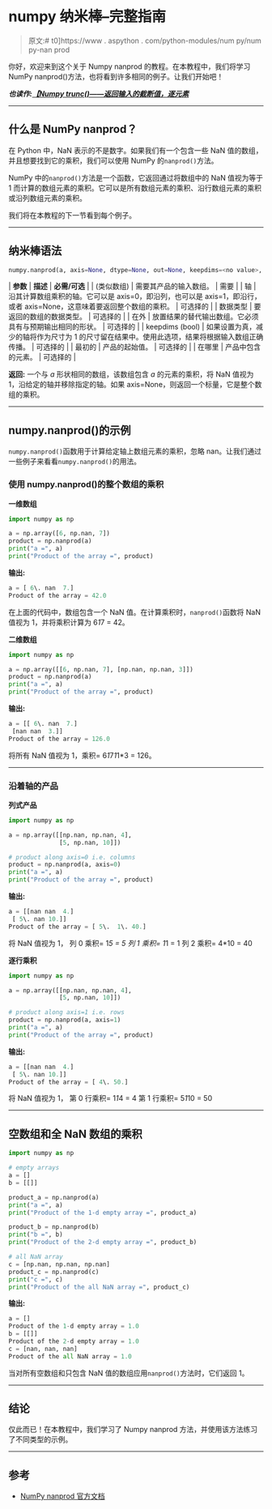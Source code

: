 # numpy 纳米棒–完整指南

> 原文:# t0]https://www . aspython . com/python-modules/num py/num py-nan prod

你好，欢迎来到这个关于 Numpy nanprod 的教程。在本教程中，我们将学习 NumPy nanprod()方法，也将看到许多相同的例子。让我们开始吧！

***也读作:[【Numpy trunc()——返回输入的截断值，逐元素](https://www.askpython.com/python-modules/numpy/numpy-trunc)***

* * *

## 什么是 NumPy nanprod？

在 Python 中，NaN 表示的不是数字。如果我们有一个包含一些 NaN 值的数组，并且想要找到它的乘积，我们可以使用 NumPy 的`nanprod()`方法。

NumPy 中的`nanprod()`方法是一个函数，它返回通过将数组中的 NaN 值视为等于 1 而计算的数组元素的乘积。它可以是所有数组元素的乘积、沿行数组元素的乘积或沿列数组元素的乘积。

我们将在本教程的下一节看到每个例子。

* * *

## 纳米棒语法

```py
numpy.nanprod(a, axis=None, dtype=None, out=None, keepdims=<no value>, initial=<no value>, where=<no value>)

```

| **参数** | **描述** | **必需/可选** |
| (类似数组) | 需要其产品的输入数组。 | 需要 |
| 轴 | 沿其计算数组乘积的轴。它可以是 axis=0，即沿列，也可以是 axis=1，即沿行，或者 axis=None，这意味着要返回整个数组的乘积。 | 可选择的 |
| 数据类型 | 要返回的数组的数据类型。 | 可选择的 |
| 在外 | 放置结果的替代输出数组。它必须具有与预期输出相同的形状。 | 可选择的 |
| keepdims (bool) | 如果设置为真，减少的轴将作为尺寸为 1 的尺寸留在结果中。使用此选项，结果将根据输入数组正确传播。 | 可选择的 |
| 最初的 | 产品的起始值。 | 可选择的 |
| 在哪里 | 产品中包含的元素。 | 可选择的 |

**返回:**
一个与 *a* 形状相同的数组，该数组包含 *a* 的元素的乘积，将 NaN 值视为 1，沿给定的轴并移除指定的轴。如果 axis=None，则返回一个标量，它是整个数组的乘积。

* * *

## numpy.nanprod()的示例

`numpy.nanprod()`函数用于计算给定轴上数组元素的乘积，忽略 nan。让我们通过一些例子来看看`numpy.nanprod()`的用法。

### 使用 numpy.nanprod()的整个数组的乘积

**一维数组**

```py
import numpy as np

a = np.array([6, np.nan, 7])
product = np.nanprod(a)
print("a =", a)
print("Product of the array =", product)

```

**输出:**

```py
a = [ 6\. nan  7.]
Product of the array = 42.0

```

在上面的代码中，数组包含一个 NaN 值。在计算乘积时，`nanprod()`函数将 NaN 值视为 1，并将乘积计算为 6*1*7 = 42。

**二维数组**

```py
import numpy as np

a = np.array([[6, np.nan, 7], [np.nan, np.nan, 3]])
product = np.nanprod(a)
print("a =", a)
print("Product of the array =", product)

```

**输出:**

```py
a = [[ 6\. nan  7.]
 [nan nan  3.]]
Product of the array = 126.0

```

将所有 NaN 值视为 1，乘积= 6*1*7*1*1*3 = 126。

* * *

### 沿着轴的产品

**列式产品**

```py
import numpy as np

a = np.array([[np.nan, np.nan, 4],
              [5, np.nan, 10]])

# product along axis=0 i.e. columns
product = np.nanprod(a, axis=0)
print("a =", a)
print("Product of the array =", product)

```

**输出:**

```py
a = [[nan nan  4.]
 [ 5\. nan 10.]]
Product of the array = [ 5\.  1\. 40.]

```

将 NaN 值视为 1，
列 0 乘积= 1*5 = 5
列 1 乘积= 1*1 = 1
列 2 乘积= 4*10 = 40

**逐行乘积**

```py
import numpy as np

a = np.array([[np.nan, np.nan, 4],
              [5, np.nan, 10]])

# product along axis=1 i.e. rows
product = np.nanprod(a, axis=1)
print("a =", a)
print("Product of the array =", product)

```

**输出:**

```py
a = [[nan nan  4.]
 [ 5\. nan 10.]]
Product of the array = [ 4\. 50.]

```

将 NaN 值视为 1，
第 0 行乘积= 1*1*4 = 4
第 1 行乘积= 5*1*10 = 50

* * *

## 空数组和全 NaN 数组的乘积

```py
import numpy as np

# empty arrays
a = []
b = [[]]

product_a = np.nanprod(a)
print("a =", a)
print("Product of the 1-d empty array =", product_a)

product_b = np.nanprod(b)
print("b =", b)
print("Product of the 2-d empty array =", product_b)

# all NaN array
c = [np.nan, np.nan, np.nan]
product_c = np.nanprod(c)
print("c =", c)
print("Product of the all NaN array =", product_c)

```

**输出:**

```py
a = []
Product of the 1-d empty array = 1.0
b = [[]]
Product of the 2-d empty array = 1.0
c = [nan, nan, nan]
Product of the all NaN array = 1.0

```

当对所有空数组和只包含 NaN 值的数组应用`nanprod()`方法时，它们返回 1。

* * *

## 结论

仅此而已！在本教程中，我们学习了 Numpy nanprod 方法，并使用该方法练习了不同类型的示例。

* * *

## 参考

*   [NumPy nanprod 官方文档](https://numpy.org/doc/stable/reference/generated/numpy.nanprod.html)